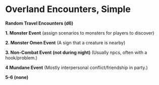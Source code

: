 

# Overland Encounters, Simple

**Random Travel Encounters (d6)**

**1. Monster Event** (assign scenarios to monsters for players to discover)

**2. Monster Omen Event** (A sign that a creature is nearby)

**3. Non-Combat Event (not during night)** (Usually npcs, often with a hook/problem.)

**4 Mundane Event** (Mostly interpersonal conflict/friendship in party.)

**5-6 (none)**